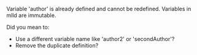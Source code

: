 Variable 'author' is already defined and cannot be redefined. Variables in mlld are immutable.

Did you mean to:
- Use a different variable name like 'author2' or 'secondAuthor'?
- Remove the duplicate definition?